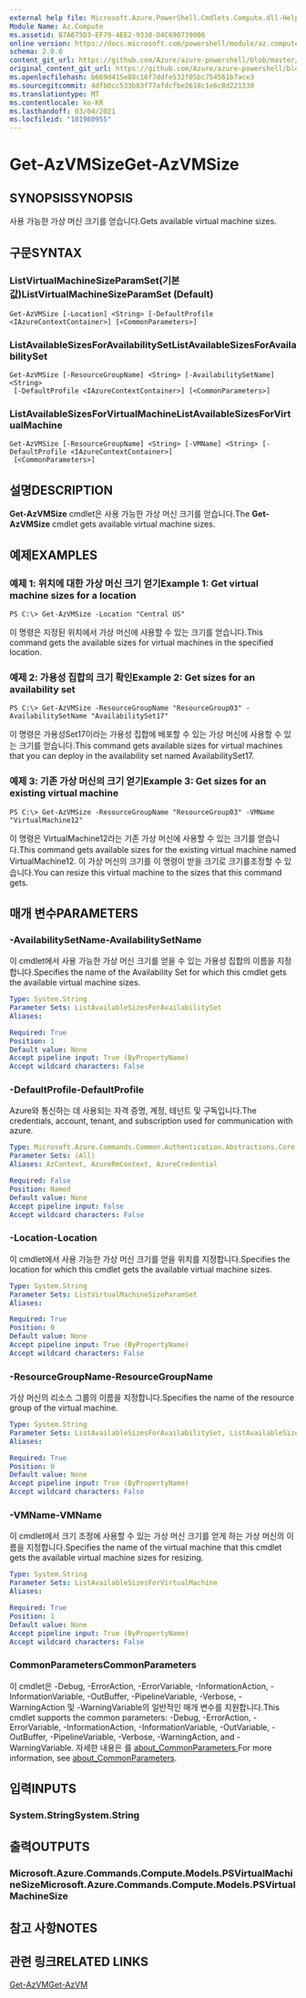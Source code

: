 ```yaml
---
external help file: Microsoft.Azure.PowerShell.Cmdlets.Compute.dll-Help.xml
Module Name: Az.Compute
ms.assetid: B7A675D3-EF79-4EE2-9330-D4C690739006
online version: https://docs.microsoft.com/powershell/module/az.compute/get-azvmsize
schema: 2.0.0
content_git_url: https://github.com/Azure/azure-powershell/blob/master/src/Compute/Compute/help/Get-AzVMSize.md
original_content_git_url: https://github.com/Azure/azure-powershell/blob/master/src/Compute/Compute/help/Get-AzVMSize.md
ms.openlocfilehash: b669d415e88c16f7ddfe532f05bc754561b7ace3
ms.sourcegitcommit: 4dfb0cc533b83f77afdcfbe2618c1e6c8d221330
ms.translationtype: MT
ms.contentlocale: ko-KR
ms.lasthandoff: 03/04/2021
ms.locfileid: "101980955"
---
```

# <span data-ttu-id="0fba8-101">Get-AzVMSize</span><span class="sxs-lookup"><span data-stu-id="0fba8-101">Get-AzVMSize</span></span>

## <span data-ttu-id="0fba8-102">SYNOPSIS</span><span class="sxs-lookup"><span data-stu-id="0fba8-102">SYNOPSIS</span></span>
<span data-ttu-id="0fba8-103">사용 가능한 가상 머신 크기를 얻습니다.</span><span class="sxs-lookup"><span data-stu-id="0fba8-103">Gets available virtual machine sizes.</span></span>

## <span data-ttu-id="0fba8-104">구문</span><span class="sxs-lookup"><span data-stu-id="0fba8-104">SYNTAX</span></span>

### <span data-ttu-id="0fba8-105">ListVirtualMachineSizeParamSet(기본값)</span><span class="sxs-lookup"><span data-stu-id="0fba8-105">ListVirtualMachineSizeParamSet (Default)</span></span>
```
Get-AzVMSize [-Location] <String> [-DefaultProfile <IAzureContextContainer>] [<CommonParameters>]
```

### <span data-ttu-id="0fba8-106">ListAvailableSizesForAvailabilitySet</span><span class="sxs-lookup"><span data-stu-id="0fba8-106">ListAvailableSizesForAvailabilitySet</span></span>
```
Get-AzVMSize [-ResourceGroupName] <String> [-AvailabilitySetName] <String>
 [-DefaultProfile <IAzureContextContainer>] [<CommonParameters>]
```

### <span data-ttu-id="0fba8-107">ListAvailableSizesForVirtualMachine</span><span class="sxs-lookup"><span data-stu-id="0fba8-107">ListAvailableSizesForVirtualMachine</span></span>
```
Get-AzVMSize [-ResourceGroupName] <String> [-VMName] <String> [-DefaultProfile <IAzureContextContainer>]
 [<CommonParameters>]
```

## <span data-ttu-id="0fba8-108">설명</span><span class="sxs-lookup"><span data-stu-id="0fba8-108">DESCRIPTION</span></span>
<span data-ttu-id="0fba8-109">**Get-AzVMSize** cmdlet은 사용 가능한 가상 머신 크기를 얻습니다.</span><span class="sxs-lookup"><span data-stu-id="0fba8-109">The **Get-AzVMSize** cmdlet gets available virtual machine sizes.</span></span>

## <span data-ttu-id="0fba8-110">예제</span><span class="sxs-lookup"><span data-stu-id="0fba8-110">EXAMPLES</span></span>

### <span data-ttu-id="0fba8-111">예제 1: 위치에 대한 가상 머신 크기 얻기</span><span class="sxs-lookup"><span data-stu-id="0fba8-111">Example 1: Get virtual machine sizes for a location</span></span>
```
PS C:\> Get-AzVMSize -Location "Central US"
```

<span data-ttu-id="0fba8-112">이 명령은 지정된 위치에서 가상 머신에 사용할 수 있는 크기를 얻습니다.</span><span class="sxs-lookup"><span data-stu-id="0fba8-112">This command gets the available sizes for virtual machines in the specified location.</span></span>

### <span data-ttu-id="0fba8-113">예제 2: 가용성 집합의 크기 확인</span><span class="sxs-lookup"><span data-stu-id="0fba8-113">Example 2: Get sizes for an availability set</span></span>
```
PS C:\> Get-AzVMSize -ResourceGroupName "ResourceGroup03" -AvailabilitySetName "AvailabilitySet17"
```

<span data-ttu-id="0fba8-114">이 명령은 가용성Set17이라는 가용성 집합에 배포할 수 있는 가상 머신에 사용할 수 있는 크기를 얻습니다.</span><span class="sxs-lookup"><span data-stu-id="0fba8-114">This command gets available sizes for virtual machines that you can deploy in the availability set named AvailabilitySet17.</span></span>

### <span data-ttu-id="0fba8-115">예제 3: 기존 가상 머신의 크기 얻기</span><span class="sxs-lookup"><span data-stu-id="0fba8-115">Example 3: Get sizes for an existing virtual machine</span></span>
```
PS C:\> Get-AzVMSize -ResourceGroupName "ResourceGroup03" -VMName "VirtualMachine12"
```

<span data-ttu-id="0fba8-116">이 명령은 VirtualMachine12라는 기존 가상 머신에 사용할 수 있는 크기를 얻습니다.</span><span class="sxs-lookup"><span data-stu-id="0fba8-116">This command gets available sizes for the existing virtual machine named VirtualMachine12.</span></span>
<span data-ttu-id="0fba8-117">이 가상 머신의 크기를 이 명령이 받을 크기로 크기를조정할 수 있습니다.</span><span class="sxs-lookup"><span data-stu-id="0fba8-117">You can resize this virtual machine to the sizes that this command gets.</span></span>

## <span data-ttu-id="0fba8-118">매개 변수</span><span class="sxs-lookup"><span data-stu-id="0fba8-118">PARAMETERS</span></span>

### <span data-ttu-id="0fba8-119">-AvailabilitySetName</span><span class="sxs-lookup"><span data-stu-id="0fba8-119">-AvailabilitySetName</span></span>
<span data-ttu-id="0fba8-120">이 cmdlet에서 사용 가능한 가상 머신 크기를 얻을 수 있는 가용성 집합의 이름을 지정합니다.</span><span class="sxs-lookup"><span data-stu-id="0fba8-120">Specifies the name of the Availability Set for which this cmdlet gets the available virtual machine sizes.</span></span>

```yaml
Type: System.String
Parameter Sets: ListAvailableSizesForAvailabilitySet
Aliases:

Required: True
Position: 1
Default value: None
Accept pipeline input: True (ByPropertyName)
Accept wildcard characters: False
```

### <span data-ttu-id="0fba8-121">-DefaultProfile</span><span class="sxs-lookup"><span data-stu-id="0fba8-121">-DefaultProfile</span></span>
<span data-ttu-id="0fba8-122">Azure와 통신하는 데 사용되는 자격 증명, 계정, 테넌트 및 구독입니다.</span><span class="sxs-lookup"><span data-stu-id="0fba8-122">The credentials, account, tenant, and subscription used for communication with azure.</span></span>

```yaml
Type: Microsoft.Azure.Commands.Common.Authentication.Abstractions.Core.IAzureContextContainer
Parameter Sets: (All)
Aliases: AzContext, AzureRmContext, AzureCredential

Required: False
Position: Named
Default value: None
Accept pipeline input: False
Accept wildcard characters: False
```

### <span data-ttu-id="0fba8-123">-Location</span><span class="sxs-lookup"><span data-stu-id="0fba8-123">-Location</span></span>
<span data-ttu-id="0fba8-124">이 cmdlet에서 사용 가능한 가상 머신 크기를 얻을 위치를 지정합니다.</span><span class="sxs-lookup"><span data-stu-id="0fba8-124">Specifies the location for which this cmdlet gets the available virtual machine sizes.</span></span>

```yaml
Type: System.String
Parameter Sets: ListVirtualMachineSizeParamSet
Aliases:

Required: True
Position: 0
Default value: None
Accept pipeline input: True (ByPropertyName)
Accept wildcard characters: False
```

### <span data-ttu-id="0fba8-125">-ResourceGroupName</span><span class="sxs-lookup"><span data-stu-id="0fba8-125">-ResourceGroupName</span></span>
<span data-ttu-id="0fba8-126">가상 머신의 리소스 그룹의 이름을 지정합니다.</span><span class="sxs-lookup"><span data-stu-id="0fba8-126">Specifies the name of the resource group of the virtual machine.</span></span>

```yaml
Type: System.String
Parameter Sets: ListAvailableSizesForAvailabilitySet, ListAvailableSizesForVirtualMachine
Aliases:

Required: True
Position: 0
Default value: None
Accept pipeline input: True (ByPropertyName)
Accept wildcard characters: False
```

### <span data-ttu-id="0fba8-127">-VMName</span><span class="sxs-lookup"><span data-stu-id="0fba8-127">-VMName</span></span>
<span data-ttu-id="0fba8-128">이 cmdlet에서 크기 조정에 사용할 수 있는 가상 머신 크기를 얻게 하는 가상 머신의 이름을 지정합니다.</span><span class="sxs-lookup"><span data-stu-id="0fba8-128">Specifies the name of the virtual machine that this cmdlet gets the available virtual machine sizes for resizing.</span></span>

```yaml
Type: System.String
Parameter Sets: ListAvailableSizesForVirtualMachine
Aliases:

Required: True
Position: 1
Default value: None
Accept pipeline input: True (ByPropertyName)
Accept wildcard characters: False
```

### <span data-ttu-id="0fba8-129">CommonParameters</span><span class="sxs-lookup"><span data-stu-id="0fba8-129">CommonParameters</span></span>
<span data-ttu-id="0fba8-130">이 cmdlet은 -Debug, -ErrorAction, -ErrorVariable, -InformationAction, -InformationVariable, -OutBuffer, -PipelineVariable, -Verbose, -WarningAction 및 -WarningVariable의 일반적인 매개 변수를 지원합니다.</span><span class="sxs-lookup"><span data-stu-id="0fba8-130">This cmdlet supports the common parameters: -Debug, -ErrorAction, -ErrorVariable, -InformationAction, -InformationVariable, -OutVariable, -OutBuffer, -PipelineVariable, -Verbose, -WarningAction, and -WarningVariable.</span></span> <span data-ttu-id="0fba8-131">자세한 내용은 를 [about_CommonParameters.](http://go.microsoft.com/fwlink/?LinkID=113216)</span><span class="sxs-lookup"><span data-stu-id="0fba8-131">For more information, see [about_CommonParameters](http://go.microsoft.com/fwlink/?LinkID=113216).</span></span>

## <span data-ttu-id="0fba8-132">입력</span><span class="sxs-lookup"><span data-stu-id="0fba8-132">INPUTS</span></span>

### <span data-ttu-id="0fba8-133">System.String</span><span class="sxs-lookup"><span data-stu-id="0fba8-133">System.String</span></span>

## <span data-ttu-id="0fba8-134">출력</span><span class="sxs-lookup"><span data-stu-id="0fba8-134">OUTPUTS</span></span>

### <span data-ttu-id="0fba8-135">Microsoft.Azure.Commands.Compute.Models.PSVirtualMachineSize</span><span class="sxs-lookup"><span data-stu-id="0fba8-135">Microsoft.Azure.Commands.Compute.Models.PSVirtualMachineSize</span></span>

## <span data-ttu-id="0fba8-136">참고 사항</span><span class="sxs-lookup"><span data-stu-id="0fba8-136">NOTES</span></span>

## <span data-ttu-id="0fba8-137">관련 링크</span><span class="sxs-lookup"><span data-stu-id="0fba8-137">RELATED LINKS</span></span>

[<span data-ttu-id="0fba8-138">Get-AzVM</span><span class="sxs-lookup"><span data-stu-id="0fba8-138">Get-AzVM</span></span>](./Get-AzVM.md)


